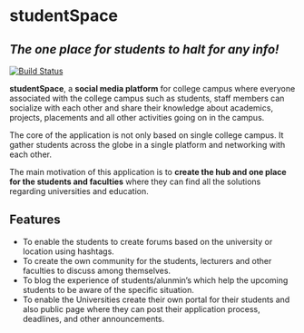 # studentSpace

## _The one place for students to halt for any info!_

[![Build Status](https://travis-ci.org/joemccann/dillinger.svg?branch=master)](https://github.com/developervicky/studentSpace)

**studentSpace**, a **social media platform** for college campus where everyone associated with the college campus such as students, staff members can socialize with each other and share their knowledge about academics, projects, placements and all other activities going on in the campus.

The core of the application is not only based on single college campus. It gather students across the globe in a single platform and networking with each other.

The main motivation of this application is to **create the hub and one place for the students and faculties** where they can find all the solutions regarding universities and education.

## Features

- To enable the students to create forums based on the university or location using hashtags.
- To create the own community for the students, lecturers and other faculties to discuss among themselves.
- To blog the experience of students/alunmin’s which help the upcoming students to be aware of the specific situation.
- To enable the Universities create their own portal for their students and also public page where they can post their application process, deadlines, and other announcements.
